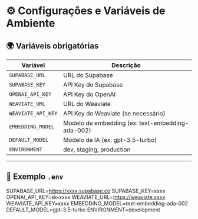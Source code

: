 # ⚙️ Configurações e Variáveis de Ambiente

## 🌍 Variáveis obrigatórias

| Variável             | Descrição                              |
|----------------------|----------------------------------------|
| `SUPABASE_URL`       | URL do Supabase                       |
| `SUPABASE_KEY`       | API Key do Supabase                   |
| `OPENAI_API_KEY`     | API Key do OpenAI                     |
| `WEAVIATE_URL`       | URL do Weaviate                       |
| `WEAVIATE_API_KEY`   | API Key do Weaviate (se necessário)   |
| `EMBEDDING_MODEL`    | Modelo de embedding (ex: text-embedding-ada-002) |
| `DEFAULT_MODEL`      | Modelo de IA (ex: gpt-3.5-turbo)      |
| `ENVIRONMENT`        | dev, staging, production              |

---

## 📜 Exemplo `.env`

SUPABASE_URL=https://xxxx.supabase.co
SUPABASE_KEY=xxxx
OPENAI_API_KEY=sk-xxxx
WEAVIATE_URL=https://weaviate.xxxx
WEAVIATE_API_KEY=xxxx
EMBEDDING_MODEL=text-embedding-ada-002
DEFAULT_MODEL=gpt-3.5-turbo
ENVIRONMENT=development
